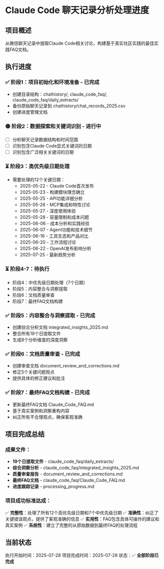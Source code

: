 # Claude Code 聊天记录分析处理进度

## 项目概述
从微信聊天记录中提取Claude Code相关讨论，构建基于真实社区实践的最佳实践FAQ文档。

## 执行进度

### ✅ 阶段1：项目初始化和环境准备 - 已完成
- 创建目录结构：chathistory/, claude_code_faq/, claude_code_faq/daily_extracts/
- 备份原始聊天记录到 chathistory/chat_records_2025.csv
- 创建进度管理文档

### 🟡 阶段2：数据探索和关键词识别 - 进行中
- [ ] 分析聊天记录数据结构和时间范围
- [ ] 识别包含Claude Code显式关键词的日期
- [ ] 识别包含广泛相关关键词的日期

### ⏳ 阶段3：高优先级日期处理
- 需要处理的12个关键日期：
  - 2025-05-22 - Claude Code首次发布
  - 2025-05-23 - 构建模块理念确立
  - 2025-05-25 - API功能详细分析
  - 2025-05-26 - MCP集成和特性讨论
  - 2025-05-27 - 深度使用体验
  - 2025-05-28 - 容量限制和成本问题
  - 2025-06-06 - 成本分析和实践经验
  - 2025-06-07 - Agent功能和技术细节
  - 2025-06-16 - 工具生态和产品对比
  - 2025-06-20 - 工作流程讨论
  - 2025-06-22 - OpenAI发布影响分析
  - 2025-07-25 - 最新趋势分析

### ⏳ 阶段4-7：待执行
- 阶段4：中优先级日期处理（7个日期）
- 阶段5：内容整合与洞察提取
- 阶段6：文档质量审查
- 阶段7：最终FAQ文档构建

### ✅ 阶段5：内容整合与洞察提取 - 已完成
- 创建综合分析文档 integrated_insights_2025.md
- 整合所有19个日提取文件
- 生成8个分析维度的深度洞察

### ✅ 阶段6：文档质量审查 - 已完成
- 创建审查文档 document_review_and_corrections.md
- 修正5个关键问题观点
- 提供具体的修正建议和批注

### ✅ 阶段7：最终FAQ文档构建 - 已完成
- 更新最终FAQ文档 Claude_Code_FAQ.md
- 基于真实案例和洞察重构内容
- 纠正所有不合理观点，确保客观准确

## 项目完成总结

### 成果文件：
- **19个日提取文件** - claude_code_faq/daily_extracts/
- **综合洞察分析** - claude_code_faq/integrated_insights_2025.md
- **质量审查报告** - document_review_and_corrections.md  
- **最终FAQ文档** - claude_code_faq/Claude_Code_FAQ.md
- **进度跟踪记录** - processing_progress.md

### 项目成功标准达成：
✅ **完整性**：处理了所有12个高优先级日期和7个中优先级日期
✅ **准确性**：纠正了关键错误观点，提供了客观准确的信息
✅ **实用性**：FAQ包含具体可操作的建议和真实案例
✅ **系统性**：建立了完整的从原始数据到最终FAQ的处理流程

## 当前状态
执行开始时间：2025-07-28
项目完成时间：2025-07-28
状态：✅ **全部阶段已完成**